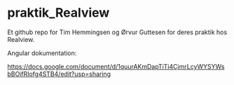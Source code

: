 # praktik_Realview

Et github repo for Tim Hemmingsen og Ørvur Guttesen for deres praktik hos Realview.

Angular dokumentation:

https://docs.google.com/document/d/1quurAKmDapTiTi4CjmrLcyWYSYWsbBOifRlofg4STB4/edit?usp=sharing

